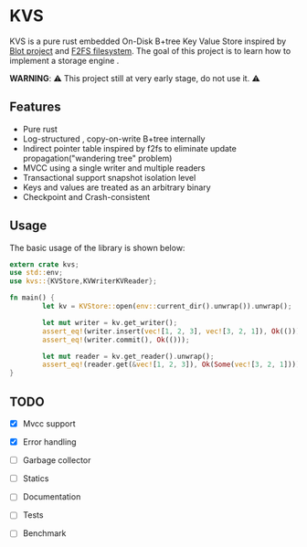 KVS
===
KVS is a pure rust embedded On-Disk B+tree Key Value Store inspired by [Blot project][bolt] and [F2FS filesystem][F2FS]. 
The goal of this project is to learn how to implement a storage engine .

[bolt]:https://github.com/boltdb/bolt
[F2FS]:https://www.usenix.org/conference/fast15/technical-sessions/presentation/lee

**WARNING**: ⚠️ This project still at very early stage, do not use it. ⚠️

## Features
* Pure rust
* Log-structured , copy-on-write B+tree internally
* Indirect pointer table inspired by f2fs to eliminate update propagation("wandering tree" problem)
* MVCC using a single writer and multiple readers
* Transactional support snapshot isolation level
* Keys and values are treated as an arbitrary binary
* Checkpoint and Crash-consistent

## Usage

The basic usage of the library is shown below:

```rust
extern crate kvs;
use std::env;
use kvs::{KVStore,KVWriterKVReader};

fn main() {
        let kv = KVStore::open(env::current_dir().unwrap()).unwrap();

        let mut writer = kv.get_writer();
        assert_eq!(writer.insert(vec![1, 2, 3], vec![3, 2, 1]), Ok(()));
        assert_eq!(writer.commit(), Ok(()));

        let mut reader = kv.get_reader().unwrap();
        assert_eq!(reader.get(&vec![1, 2, 3]), Ok(Some(vec![3, 2, 1])));
}

```

## TODO

- [X] Mvcc support
- [X] Error handling
- [ ] Garbage collector
- [ ] Statics
- [ ] Documentation
- [ ] Tests
- [ ] Benchmark

